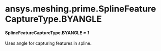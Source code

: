 <a id="ansys-meshing-prime-splinefeaturecapturetype-byangle"></a>

# ansys.meshing.prime.SplineFeatureCaptureType.BYANGLE

<a id="ansys.meshing.prime.SplineFeatureCaptureType.BYANGLE"></a>

#### SplineFeatureCaptureType.BYANGLE *= 1*

Uses angle for capturing features in spline.

<!-- !! processed by numpydoc !! -->
